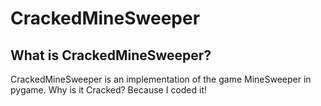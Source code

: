 # CrackedMineSweeper
## What is CrackedMineSweeper?
CrackedMineSweeper is an implementation of the game MineSweeper in pygame. Why is it Cracked? Because I coded it!
